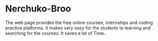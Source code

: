 # Nerchuko-Broo
The web page provides the free online courses, internships and coding practice platforms. It makes very easy for the students to learning and searching for the courses. It saves a lot of Time..
